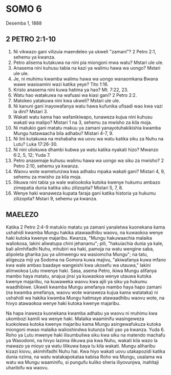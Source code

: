 # SOMO 6
Desemba 1, 1888

## 2 PETRO 2:1-10

1. Ni vikwazo gani vilizuia maendeleo ya ukweli "zamani"? 2 Petro 2:1, sehemu ya kwanza.
2. Petro alisema kutakuwa na nini pia miongoni mwa watu? Mstari ule ule.
3. Anasema nini kuhusu tabia na kazi ya walimu hawa wa uongo? Mstari ule ule.
4. Je, ni muhimu kwamba walimu hawa wa uongo wanaomkana Bwana wawe wasioamini wazi katika yeye? Tito 1:16.
5. Kristo anasema nini kuwa hatima ya hao? Mt. 7:22, 23.
6. Watu hao watakuwa na wafuasi wa kiasi gani? 2 Petro 2:2.
7. Matokeo yatakuwa nini kwa ukweli? Mstari ule ule.
8. Ni kanuni gani inayowafanya watu hawa kufunika ufisadi wao kwa vazi la dini? Mstari 3.
9. Wakati watu kama hao wafanikiwapo, tunaweza kujua nini kuhusu wakati wa malipo? Mistari 1 na 3, sehemu za mwisho za kila moja.
10. Ni matukio gani matatu makuu ya zamani yanayotuhakikishia kwamba Mungu hatawaacha bila adhabu? Mistari 4-7, 9.
11. Ni lini kutakuwa na mshabaha wa uovu wa watu katika siku za Nuhu na Lutu? Luka 17:26-30.
12. Ni nini uliokuwa dhambi kubwa ya watu katika nyakati hizo? Mwanzo 6:2, 5, 12; Yuda 7.
13. Petro anasemaje kuhusu walimu hawa wa uongo wa siku za mwisho? 2 Petro 2:10, sehemu ya kwanza.
14. Waovu wote wametunzwa kwa adhabu mpaka wakati gani? Mistari 4, 9, sehemu za mwisho za kila moja.
15. Ilikuwa nini tabia ya wale waliookoka kutoka kwenye hukumu ambazo zimepatia dunia katika siku zilizopita? Mistari 5, 7, 8.
16. Wenye haki wanaweza kupata faraja gani katika historia ya hukumu zilizopita? Mstari 9, sehemu ya kwanza.

## MAELEZO

Katika 2 Petro 2:4-9 matukio matatu ya zamani yanaletwa kuonekana kama ushahidi kwamba Mungu hakika atawaadhibu waovu, na kuwaokoa wenye haki kutoka kwenye majaribu. Kwanza, "Mungu hakuwaachia malaika waliokosa, lakini aliwatupa chini jehanamu"; pili, "hakuiachia dunia ya kale, bali alimhifadhi Nuhu, mhubiri wa haki, pamoja na watu wengine saba, alipoleta gharika juu ya ulimwengu wa wasiomcha Mungu"; na tatu, aliigeuza miji ya Sodoma na Gomora kuwa majivu, "akiwafanya kuwa mfano kwa wale ambao baadaye wangeishi kwa ukosefu wa utauwa," lakini alimwokoa Lutu mwenye haki. Sasa, asema Petro, ikiwa Mungu alifanya mambo haya matatu, anajua jinsi ya kuwaokoa wenye utauwa kutoka kwenye majaribu, na kuwaweka waovu kwa ajili ya siku ya hukumu waadhibiwe. Ukweli kwamba Mungu amefanya mambo haya hapo zamani (na kwamba amefanya, waovu wote wanaweza kujua kama watataka) ni ushahidi wa hakika kwamba Mungu hatimaye atawaadhibu waovu wote, na hivyo atawaokoa wenye haki kutoka kwenye majaribu.

Na hapa inaweza kuonekana kwamba adhabu ya waovu ni muhimu kwa ukombozi kamili wa wenye haki. Malaika waaminifu wasingeweza kuokolewa kutoka kwenye majaribu kama Mungu asingewafukuza kutoka miongoni mwao malaika walioshindwa kutunza hali yao ya kwanza. Yuda 6. Roho ya Lutu mwenye haki ilisumbuliwa siku kwa siku na matendo machafu ya Wasodomi, na hivyo lazima ilikuwa pia kwa Nuhu, wakati kila wazo la mawazo ya mioyo ya watu lilikuwa baya tu kila wakati. Mungu aliharibu kizazi kiovu, akimhifadhi Nuhu hai. Kwa hiyo wakati uovu utakapozidi katika dunia nzima, na watu watakapokataa kabisa Roho wa Mungu, usalama wa watu wa Mungu waaminifu, si pungufu kuliko sheria iliyovunjwa, inahitaji uharibifu wa waovu.